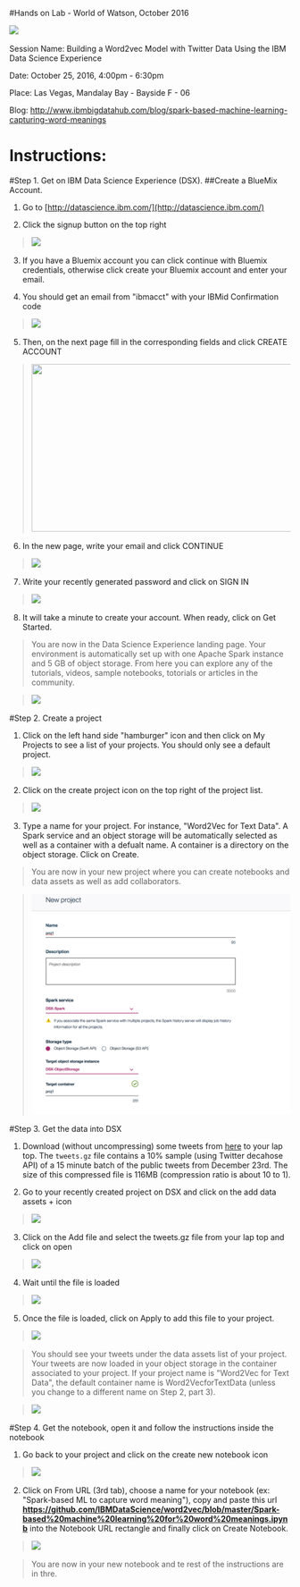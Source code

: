 #Hands on Lab - World of Watson, October 2016

 <img src="https://github.com/IBMDataScience/word2vec/blob/master/images/w2v-ibm-design.png"/>

Session Name: Building a Word2vec Model with Twitter Data Using the IBM Data Science Experience

Date: October 25, 2016, 4:00pm - 6:30pm

Place: Las Vegas, Mandalay Bay - Bayside F - 06

Blog: http://www.ibmbigdatahub.com/blog/spark-based-machine-learning-capturing-word-meanings

# Instructions:

#Step 1. Get on IBM Data Science Experience (DSX).
##Create a BlueMix Account.

1.  Go to [http://datascience.ibm.com/](http://datascience.ibm.com/)

2.  Click the signup button on the top right

 > <img src="https://github.com/ibmdataworks/datafirst/raw/master/datascientist/media/DSX Sign On.png">

3. If you have a Bluemix account you can click continue with Bluemix credentials, otherwise click create your Bluemix account and enter your email. 

4. You should get an email from "ibmacct" with your IBMid Confirmation code

 >  <img src="https://github.com/IBMDataScience/word2vec/blob/master/images/confirmation-code.png"/>

5. Then, on the next page fill in the corresponding fields and click CREATE ACCOUNT 

 > <img src="https://github.com/ibmdataworks/datafirst/blob/master/appdeveloper/media/image3.png" width="624" height="300" />

6. In the new page, write your email and click CONTINUE

 >  <img src="https://github.com/IBMDataScience/word2vec/blob/master/images/enter-email.png"/>

7. Write your recently generated password and click on SIGN IN

 >  <img src="https://github.com/IBMDataScience/word2vec/blob/master/images/enter-password.png"/>

8. It will take a minute to create your account. When ready, click on Get Started.

 > You are now in the Data Science Experience landing page. Your environment is automatically set up with one Apache Spark instance and 5 GB of object storage. From here you can explore any of the tutorials, videos, sample notebooks, totorials or articles in the community.

>  <img src="https://github.com/IBMDataScience/word2vec/blob/master/images/landing.png"/>

#Step 2. Create a project 

1. Click on the left hand side "hamburger" icon and then click on My Projects to see a list of your projects. You should only see a default project.

 >  <img src="https://github.com/IBMDataScience/word2vec/blob/master/images/my-projects.png"/>

2. Click on the create project icon on the top right of the project list. 

 >  <img src="https://github.com/IBMDataScience/word2vec/blob/master/images/create-new-project.png"/>

3. Type a name for your project. For instance, "Word2Vec for Text Data". A Spark service and an object storage will be automatically selected as well as a container with a defualt name. A container is a directory on the object storage. Click on Create.

 > You are now in your new project where you can create notebooks and data assets as well as add collaborators.

 >  <img src="https://github.com/IBMDataScience/word2vec/blob/master/images/new-project.png"/>

#Step 3. Get the data into DSX 

1. Download (without uncompressing) some tweets from [here](https://www.dropbox.com/sh/82rrk8di2nouf0x/AAAIMc6J9rWpu08UBLhLbHXEa?dl=0) to your lap top. The `tweets.gz` file contains a 10% sample (using Twitter decahose API) of a 15 minute batch of the public tweets from December 23rd. The size of this compressed file is 116MB (compression ratio is about 10 to 1).

2. Go to your recently created project on DSX and click on the add data assets + icon

 >  <img src="https://github.com/IBMDataScience/word2vec/blob/master/images/add-data-asset.png"/>

3. Click on the Add file and select the tweets.gz file from your lap top and click on open

 >  <img src="https://github.com/IBMDataScience/word2vec/blob/master/images/add-file.png"/>

4. Wait until the file is loaded

 >  <img src="https://github.com/IBMDataScience/word2vec/blob/master/images/data-loading.png"/>

5. Once the file is loaded, click on Apply to add this file to your project.

 >  <img src="https://github.com/IBMDataScience/word2vec/blob/master/images/apply-add-file.png"/>
 
  > You should see your tweets under the data assets list of your project. Your tweets are now loaded in your object storage in the container associated to your project. If your project name is "Word2Vec for Text Data", the default container name is Word2VecforTextData (unless you change to a different name on Step 2, part 3). 
 
 >  <img src="https://github.com/IBMDataScience/word2vec/blob/master/images/tweets-on-proj.png"/>

#Step 4. Get the notebook, open it and follow the instructions inside the notebook

1. Go back to your project and click on the create new notebook icon

 >  <img src="https://github.com/IBMDataScience/word2vec/blob/master/images/proj-with-tweets.png"/>
 
2. Click on From URL (3rd tab), choose a name for your notebook (ex: "Spark-based ML to capture word meaning"), copy and paste this url **https://github.com/IBMDataScience/word2vec/blob/master/Spark-based%20machine%20learning%20for%20word%20meanings.ipynb** into the Notebook URL rectangle and finally click on Create Notebook.

 >  <img src="https://github.com/IBMDataScience/word2vec/blob/master/images/create-notebook.png"/>
 
 > You are now in your new notebook and te rest of the instructions are in thre.




